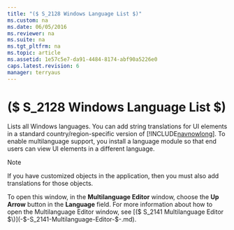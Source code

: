 ```yaml
---
title: "($ S_2128 Windows Language List $)"
ms.custom: na
ms.date: 06/05/2016
ms.reviewer: na
ms.suite: na
ms.tgt_pltfrm: na
ms.topic: article
ms.assetid: 1e57c5e7-da91-4484-8174-abf90a5226e0
caps.latest.revision: 6
manager: terryaus
---
```

# ($ S_2128 Windows Language List $)
Lists all Windows languages. You can add string translations for UI elements in a standard country\/region\-specific version of [!INCLUDE[navnowlong](includes/navnowlong_md.md)]. To enable multilanguage support, you install a language module so that end users can view UI elements in a different language.  
  
> [!NOTE]  
>  If you have customized objects in the application, then you must also add translations for those objects.  
  
 To open this window, in the **Multilanguage Editor** window, choose the **Up Arrow** button in the **Language** field. For more information about how to open the Multilanguage Editor window, see [\($ S\_2141 Multilanguage Editor $\)](-$-S_2141-Multilanguage-Editor-$-.md).